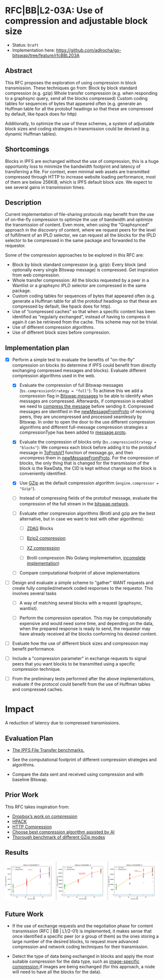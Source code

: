 #  RFC|BB|L2-03A: Use of compression and adjustable block size
* Status: `Draft`
* Implementation here: https://github.com/adlrocha/go-bitswap/tree/feature/rfcBBL203A

## Abstract
This RFC proposes the exploration of using compression in block transmission. These techniques go from:
Block by block standard compression (e.g. gzip)
Whole transfer compression (e.g. when responding to a graphsync query, send all the blocks compressed)
Custom coding tables for sequences of bytes that appeared often (e.g. generate an Huffman table for all the protobuf headings so that these are compressed by default, like hpack does for http)

Additionally, to optimize the use of these schemes, a system of adjustable block sizes and coding strategies in transmission could be devised (e.g. dynamic Huffman tables).


<!-- Full description here: https://docs.google.com/document/d/1zjJCZel8zJzgK3XuHK0YZlNffEHThq7tUOssGgRTryY/edit#heading=h.6qnrq913vou6 -->


## Shortcomings
Blocks in IPFS are exchanged without the use of compression, this is a huge opportunity loss to minimize the bandwidth footprint and latency of transferring a file. For context, even minimal web assets are transmitted compressed through HTTP to increase website loading performance, most of them are below 256KiB, which is IPFS default block size. We expect to see several gains in transmission times.

## Description
Current implementation of file-sharing protocols may benefit from the use of on-the-fly compression to optimize the use of bandwidth and optimize the transmission of content.
Even more, when using the “Graphsynced” approach in the discovery of content, where we request peers for the level of fulfillment of an IPLD selector, we can request all the blocks for the IPLD selector to be compressed in the same package and forwarded to the requestor.

Some of the compression approaches to be explored in this RFC are:
* Block by block standard compression (e.g. gzip): Every block (and optionally every single Bitswap message) is compressed. Get inspiration from web compression.
* Whole transfer compression: All the blocks requested by a peer in a Wantlist or a graphsync IPLD selector are compressed in the same package.
* Custom coding tables for sequences of bytes that appeared often (e.g. generate a Huffman table for all the protobuf headings so that these are compressed by default, like hpack does for http).
* Use of “compressed caches” so that when a specific content has been identified as “regularly exchanged”, instead of having to compress it again it can be retrieved from the cache. This scheme may not be trivial.
* Use of different compression algorithms.
* Use of different block sizes before compression.

## Implementation plan
-  [x] Perform a simple test to evaluate the benefits of "on-the-fly" compression on blocks (to determine if IPFS could benefit from directly exchanging compressed messages and blocks). Evaluate different compression algorithms used in the web.

    -  [x] Evaluate the compression of full Bitswap messages (`bs.compressionStrategy = "full"`): To achieve this we add a compression flag in [Bitswap messages](https://github.com/adlrocha/go-bitswap/blob/master/message/message.go) to be able to identify when messages are compressed. Afterwards, if compression is enabled we need to [compress the message](https://github.com/adlrocha/go-bitswap/blob/d151875a94048c3db59de52b9cb99d0246d74613/network/ipfs_impl.go#L240) before sending it. Compressed messages are identified in the [newMessageFromProto](https://github.com/adlrocha/go-bitswap/blob/d151875a94048c3db59de52b9cb99d0246d74613/message/message.go#L199) of receiving peers, they are uncompressed and processed seamlessly by Bitswap. In order to open the door to the use different compression algorithms and different full-message compression strategies a compressionType has been added to [message.proto](https://github.com/adlrocha/go-bitswap/blob/master/message/pb/message.proto).

    - [x] Evaluate the compression of blocks only (`bs.compressionStrategy = "blocks"`): We compress each block before adding it to the protobuf message in [ToProtoV1](https://github.com/adlrocha/go-bitswap/blob/d151875a94048c3db59de52b9cb99d0246d74613/message/message.go#L583) function of message.go, and then uncompress them in [newMessageFromProto](https://github.com/adlrocha/go-bitswap/blob/d151875a94048c3db59de52b9cb99d0246d74613/message/message.go#L199). For the compression of blocks, the only thing that is changed for the transmission of the block is the RawData, the CID is kept without change so the block is conveniently identified.

    -  [x] Use [GZip](https://golang.org/pkg/compress/gzip/) as the default compression algorithm (`engine.compressor = "Gzip"`).

    - [ ] Instead of compressing fields of the protobuf message, evaluate the compression of the full stream in the [bitswap network](https://github.com/adlrocha/go-bitswap/blob/d151875a94048c3db59de52b9cb99d0246d74613/network/ipfs_impl.go).

    -  [ ] Evaluate other compression algorithms (Brotli and gzip are the best alternative, but in case we want to test with other algorithms):

        - [ ] [ZDAG](https://github.com/mikeal/zdag) Blocks

        - [ ] [Bzip2 compression](https://golang.org/pkg/compress/bzip2/) 

        - [ ]  [XZ compression](https://github.com/ulikunitz/xzhttps://github.com/ulikunitz/xz)

        - [ ]  Brotli compression (No Golang implementation, [incomplete implementation](https://github.com/dsnet/compress))

    - [ ]  Compare computational footprint of above implementations

- [ ]  Design and evaluate a simple scheme to "gather" WANT requests and create fully compiled/network coded responses to the requestor. This involves several tasks

    -  [ ] A way of matching several blocks with a request (graphsync, wantlist).

    - [ ]  Perform the compression operation. This may be computationally expensive and would need some time, and depending on the data, when the prepared response is ready to send, the requestor may have already received all the blocks conforming his desired content.

-  [ ] Evaluate how the use of different block sizes and compression may benefit performance.

-  [ ] Include a "compression parameter" in exchange requests to signal peers that you want blocks to be transmitted using a specific compression technique.

-  [ ] From the preliminary tests performed after the above implementations, evaluate if the protocol could benefit from the use of Huffman tables and compressed caches.

# Impact
A reduction of latency due to compressed transmissions.

## Evaluation Plan
-   [The IPFS File Transfer benchmarks.](https://docs.google.com/document/d/1LYs3WDCwpkrBdfrnB_LE0xsxdMCIhXdCchIkbzZc8OE/edit#heading=h.nxkc23tlbqhl)

-   See the computational footprint of different compression strategies and algorithms.

-   Compare the data sent and received using compression and with baseline Bitswap.

## Prior Work

This RFC takes inspiration from:
* [Dropbox’s work on compression](https://dropbox.tech/infrastructure/-broccoli--syncing-faster-by-syncing-less)
* [HPACK](https://blog.cloudflare.com/hpack-the-silent-killer-feature-of-http-2/)
* [HTTP Compression](https://developer.mozilla.org/en-US/docs/Web/HTTP/Compression)
* [Choose best compression algorithm assisted by AI](https://vks.ai/2019-12-05-shrynk-using-machine-learning-to-learn-how-to-compress)
* [Thorough benchmark of different GZip modes](https://www.rootusers.com/gzip-vs-bzip2-vs-xz-performance-comparison/)


## Results
![](./images/rfcbbL103A-results.png)

## Future Work
-   If the use of exchange requests and the negotiation phase for content transmission (RFC | BB | L1/2-01) is implemented, it makes sense that once identified a specific peer (or a group of them) as the ones storing a large number of the desired blocks, to request more advanced compression and network coding techniques for their transmission.

- Detect the type of data being exchanged in blocks and apply the most suitable compression for the data type, such as [image-specific compression ](https://developers.google.com/speed/webp/docs/compression)if images are being exchanged (for this approach, a node will need to have all the blocks for the data).